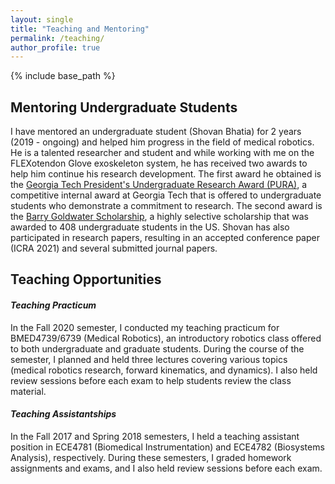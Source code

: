 ```yaml
---
layout: single
title: "Teaching and Mentoring"
permalink: /teaching/
author_profile: true
---
```


{% include base_path %}

## Mentoring Undergraduate Students
I have mentored an undergraduate student (Shovan Bhatia) for 2 years (2019 - ongoing) and helped him progress in the field of medical robotics. He is a talented researcher and student and while working with me on the FLEXotendon Glove exoskeleton system, he has received two awards to help him continue his research development. The first award he obtained is the [Georgia Tech President's Undergraduate Research Award (PURA)](http://www.undergradresearch.gatech.edu/content/presidents-undergraduate-research-awards), a competitive internal award at Georgia Tech that is offered to undergraduate students who demonstrate a commitment to research. The second award is the [Barry Goldwater Scholarship](https://bme.gatech.edu/bme/news/bme-undergrad-shovan-bhatia-wins-2021-barry-goldwater-scholarship), a highly selective scholarship that was awarded to 408 undergraduate students in the US. Shovan has also participated in research papers, resulting in an accepted conference paper (ICRA 2021) and several submitted journal papers.

## Teaching Opportunities
#### <i>Teaching Practicum</i>
In the Fall 2020 semester, I conducted my teaching practicum for BMED4739/6739 (Medical Robotics), an introductory robotics class offered to both undergraduate and graduate students. During the course of the semester, I planned and held three lectures covering various topics (medical robotics research, forward kinematics, and dynamics). I also held review sessions before each exam to help students review the class material.
  
#### <i>Teaching Assistantships</i>
In the Fall 2017 and Spring 2018 semesters, I held a teaching assistant position in ECE4781 (Biomedical Instrumentation) and ECE4782 (Biosystems Analysis), respectively. During these semesters, I graded homework assignments and exams, and I also held review sessions before each exam.
